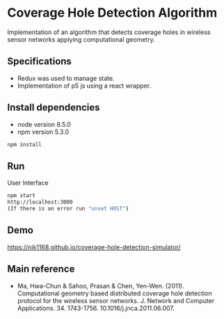 # Coverage Hole Detection Algorithm
Implementation of an algorithm that detects coverage holes in wireless sensor networks applying computational geometry.
## Specifications
- Redux was used to manage state.
- Implementation of p5 js using a react wrapper.

## Install dependencies
- node version 8.5.0
- npm version 5.3.0
```bash
npm install
```

## Run
User Interface
```bash
npm start
http://localhost:3000
(If there is an error run "unset HOST")
```

## Demo
https://nik1168.github.io/coverage-hole-detection-simulator/

## Main reference
- Ma, Hwa-Chun & Sahoo, Prasan & Chen, Yen-Wen. (2011). Computational geometry based distributed coverage hole detection protocol for the wireless sensor networks. J. Network and Computer Applications. 34. 1743-1756. 10.1016/j.jnca.2011.06.007.

